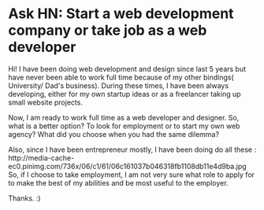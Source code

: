 # Ask HN: Start a web development company or take job as a web developer

Hi!
I have been doing web development and design since last 5 years but have never been able to work full time because of my other bindings( University&#x2F; Dad&#x27;s business). During these times, I have been always developing, either for my own startup ideas or as a freelancer taking up small website projects.<p>Now, I am ready to work full time as a web developer and designer. So, what is a better option? To look for employment or to start my own web agency? What did you choose when you had the same dilemma?<p>Also, since I have been entrepreneur mostly, I have been doing do all these :  http:&#x2F;&#x2F;media-cache-ec0.pinimg.com&#x2F;736x&#x2F;06&#x2F;c1&#x2F;61&#x2F;06c161037b046318fb1108db11e4d9ba.jpg
So, if I choose to take employment, I am not very sure what role to apply for to make the best of my abilities and be most useful to the employer.<p>Thanks.  :)
